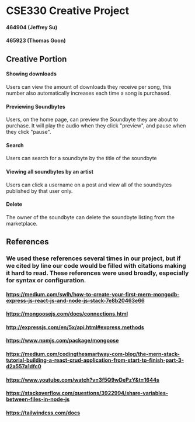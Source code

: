 # CSE330 Creative Project
#### 464904 (Jeffrey Su)
#### 465923 (Thomas Goon)

## Creative Portion

#### Showing downloads
Users can view the amount of downloads they receive per song, this number also automatically increases each time a song is purchased.
#### Previewing Soundbytes
Users, on the home page, can preview the Soundbyte they are about to purchase. It will play the audio when they click "preview", and pause when they click "pause".
#### Search
Users can search for a soundbyte by the title of the soundbyte
#### Viewing all soundbytes by an artist
Users can click a username on a post and view all of the soundbytes published by that user only.
#### Delete
The owner of the soundbyte can delete the soundbyte listing from the marketplace.

## References
### We used these references several times in our project, but if we cited by line our code would be filled with citations making it hard to read. These references were used broadly, especially for syntax or configuration.

#### https://medium.com/swlh/how-to-create-your-first-mern-mongodb-express-js-react-js-and-node-js-stack-7e8b20463e66
#### https://mongoosejs.com/docs/connections.html
#### http://expressjs.com/en/5x/api.html#express.methods
#### https://www.npmjs.com/package/mongoose
#### https://medium.com/codingthesmartway-com-blog/the-mern-stack-tutorial-building-a-react-crud-application-from-start-to-finish-part-3-d2a557a1dfc0
#### https://www.youtube.com/watch?v=3f5Q9wDePzY&t=1644s
#### https://stackoverflow.com/questions/3922994/share-variables-between-files-in-node-js
#### https://tailwindcss.com/docs
